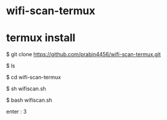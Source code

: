 # wifi-scan-termux
# termux install
$ git clone https://github.com/prabin4456/wifi-scan-termux.git

$ ls

$ cd wifi-scan-termux

$ sh wifiscan.sh

$ bash wifiscan.sh

enter : 3

